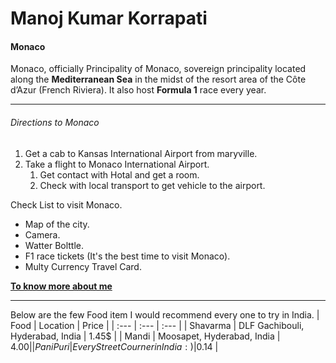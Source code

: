 # Manoj Kumar Korrapati
#### Monaco 

Monaco, officially Principality of Monaco, sovereign principality located along the **Mediterranean Sea** in the midst of the resort area of the Côte d’Azur (French Riviera). It also host **Formula 1** race every year.
***
###### Directions to Monaco
1. Get a cab to Kansas International Airport from maryville.
2. Take a flight to Monaco International Airport.
    1. Get contact with Hotal and get a room.
    2. Check with local transport to get vehicle to the airport.

Check List to visit Monaco.

* Map of the city.
* Camera.
* Watter Bolttle.
* F1 race tickets (It's the best time to visit Monaco).
* Multy Currency Travel Card.

**[To know more about me](AboutMe.md)**

***

Below are the few Food item I would recommend every one to try in India.
| Food | Location | Price |
| :--- | :--- | :--- |
| Shavarma | DLF Gachibouli, Hyderabad, India | 1.45$ | 
| Mandi | Moosapet, Hyderabad, India | 4.00$|
| PaniPuri | EveryStreet Courner in India :) | 0.14$ | 